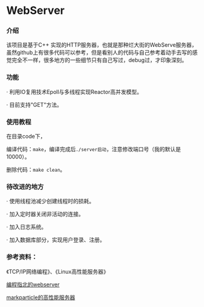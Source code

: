 # WebServer

### 介绍

该项目是基于C++ 实现的HTTP服务器，也就是那种烂大街的WebServe服务器，虽然github上有很多代码可以参考，但是看别人的代码与自己参考着动手去写的感觉完全不一样，很多地方的一些细节只有自己写过，debug过，才印象深刻。

### 功能

· 利用IO复用技术Epoll与多线程实现Reactor高并发模型。

· 目前支持"GET"方法。

### 使用教程

在目录code下，

编译代码：`make`，编译完成后`./server启动`，注意修改端口号（我的默认是10000）。

删除代码：`make clean`。

### 待改进的地方

· 使用线程池减少创建线程时的损耗。

· 加入定时器关闭非活动的连接。

· 加入日志系统。

· 加入数据库部分，实现用户登录、注册。

### 参考资料：

《TCP/IP网络编程》、《Linux高性能服务器》

[编程指北的webserver](https://github.com/imarvinle/WebServer)

[markparticle的高性能服务器](https://github.com/markparticle/WebServer)
